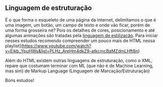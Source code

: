 ## Linguagem de estruturação

É o que forma o esqueleto de uma página da internet, delimitamos o que é uma imagem, um botão, um campo de texto e onde vão ficar, porém de uma forma grosseira né? Pois os detalhes de cores, posicionamento e até algumas animações são tratadas pela [linguagem de estilização](https://github.com/fundamentos-dev/intro/tree/main/3.%20Linguagem%20de%20Estilizacao). Para iniciar nesses estudos recomendo compreender um pouco mais de HTML nessa playlist](https://www.youtube.com/watch?v=Ejkb_YpuHWs&list=PLHz_AreHm4dkZ9-atkcmcBaMZdmLHft8n)  

Além do HTML existem outras linguagens de estruturação, como o XML, repare que costumam terminar com ML (que não é de Machine Learning, mas sim) de Markup Language (Linguagem de Marcação/Estruturação)  

Bons estudos!
